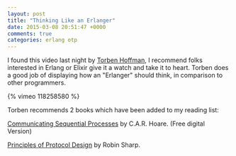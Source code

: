 ```yaml
---
layout: post
title: "Thinking Like an Erlanger"
date: 2015-03-08 20:51:47 +0000
comments: true
categories: erlang otp
---
```


I found this video last night by [Torben Hoffman](LeHoff), I recommend folks interested in Erlang or Elixir give it a watch and take it to heart.  Torben does a good job of displaying how an "Erlanger" should think, in comparison to other programmers.

{% vimeo 118258580 %}

Torben recommends 2 books which have been added to my reading list:

[Communicating Sequential Processes](http://www.usingcsp.com/cspbook.pdf) by C.A.R. Hoare. (Free digital Version)

[Principles of Protocol Design](http://www.amazon.co.uk/Principles-Protocol-Design-Robin-Sharp/dp/3540775404) by Robin Sharp.